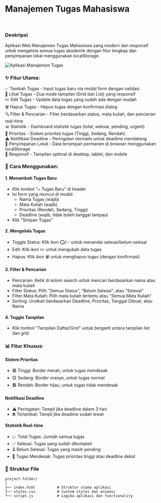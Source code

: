 # Manajemen Tugas Mahasiswa

<br>

### Deskripsi

Aplikasi Web Manajemen Tugas Mahasiswa yang modern dan responsif untuk mengelola semua tugas akademik dengan fitur lengkap dan penyimpanan lokal menggunakan localStorage.

![Aplikasi Manajemen Tugas](https://via.placeholder.com/800x400/3B82F6/FFFFFF?text=Manajemen+Tugas+Mahasiswa)

### ✨ Fitur Utama:

✅ Tambah Tugas - Input tugas baru via modal form dengan validasi  
👀 Lihat Tugas - Dua mode tampilan (Grid dan List) yang responsif  
✏️ Edit Tugas - Update data tugas yang sudah ada dengan mudah  
🗑️ Hapus Tugas - Hapus tugas dengan konfirmasi dialog  
🔍 Filter & Pencarian - Filter berdasarkan status, mata kuliah, dan pencarian real-time  
📊 Statistik - Dashboard statistik tugas (total, selesai, pending, urgent)  
🎯 Prioritas - Sistem prioritas tugas (Tinggi, Sedang, Rendah)  
⚠️ Notifikasi Deadline - Peringatan otomatis untuk deadline mendatang  
💾 Penyimpanan Lokal - Data tersimpan permanen di browser menggunakan localStorage  
📱 Responsif - Tampilan optimal di desktop, tablet, dan mobile  

### 🚀 Cara Menggunakan:

#### 1. Menambah Tugas Baru
   - Klik tombol "+ Tugas Baru" di header
   - Isi form yang muncul di modal:
     - Nama Tugas (wajib)
     - Mata Kuliah (wajib)
     - Prioritas (Rendah, Sedang, Tinggi)
     - Deadline (wajib, tidak boleh tanggal lampau)
   - Klik "Simpan Tugas"

#### 2. Mengelola Tugas
   - Toggle Status: Klik ikon ⭕/✅ untuk menandai selesai/belum selesai
   - Edit: Klik ikon ✏️ untuk mengubah data tugas
   - Hapus: Klik ikon 🗑️ untuk menghapus tugas (dengan konfirmasi)

#### 3. Filter & Pencarian
   - Pencarian: Ketik di kolom search untuk mencari berdasarkan nama atau mata kuliah
   - Filter Status: Pilih "Semua Status", "Belum Selesai", atau "Selesai"
   - Filter Mata Kuliah: Pilih mata kuliah tertentu atau "Semua Mata Kuliah"
   - Sorting: Urutkan berdasarkan Deadline, Prioritas, Tanggal Dibuat, atau Nama

#### 4. Toggle Tampilan
   - Klik tombol "Tampilan Daftar/Grid" untuk berganti antara tampilan list dan grid

### 📊 Fitur Khusus:

#### Sistem Prioritas
- 🟥 Tinggi: Border merah, untuk tugas mendesak
- 🟨 Sedang: Border oranye, untuk tugas normal  
- 🟩 Rendah: Border hijau, untuk tugas tidak mendesak

#### Notifikasi Deadline
- ⚠️ Peringatan: Tampil jika deadline dalam 3 hari
- ❌ Terlambat: Tampil jika deadline sudah lewat

#### Statistik Real-time
- 📈 Total Tugas: Jumlah semua tugas
- ✅ Selesai: Tugas yang sudah dikompleti
- ⏳ Belum Selesai: Tugas yang masih pending
- 🔴 Tugas Mendesak: Tugas prioritas tinggi atau deadline dekat

### 📁 Struktur File

```
project-folder/
│
├── index.html          # Struktur utama aplikasi
├── styles.css          # Custom styles dan animasi
└── script.js           # Logika aplikasi dan functionality
```



